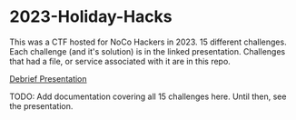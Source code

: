 # 2023-Holiday-Hacks

This was a CTF hosted for NoCo Hackers in 2023. 15 different challenges. Each challenge (and it's solution) is in the linked presentation. Challenges that had a file, or service associated with it are in this repo. 

[Debrief Presentation](https://docs.google.com/presentation/d/1hA8IPDAl1_vuT_yAtojRlo6q1tEUERKdOmbfR6e3ek8/edit?usp=sharing)

TODO: Add documentation covering all 15 challenges here. Until then, see the presentation. 
